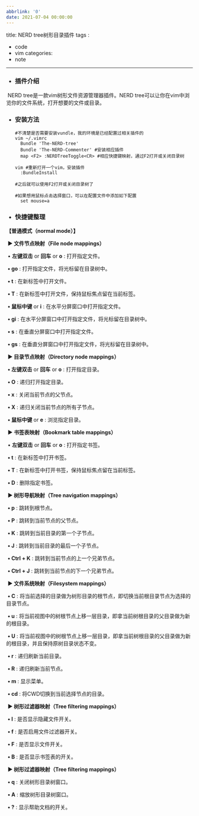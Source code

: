 ```yaml
---
abbrlink: '0'
date: 2021-07-04 00:00:00
---
```

title: NERD tree树形目录插件 
tags :
 - code
 - vim
categories:
 - note
---

* ### 插件介绍

​    NERD tree是一款vim树形文件资源管理器插件。NERD tree可以让你在vim中浏览你的文件系统，打开想要的文件或目录。

<!--more-->
* ### 安装方法

  ```shell
  #不清楚是否需要安装vundle，我的环境是已经配置过相关插件的
  vim ~/.vimrc
  	Bundle 'The-NERD-tree'
  	Bundle 'The-NERD-Commenter' #安装相应插件
  	map <F2> :NERDTreeToggle<CR> #相应快捷键映射，通过F2打开或关闭目录树
  	
  vim #重新打开一个vim，安装插件
  	:BundleInstall
  	
  #之后就可以使用F2打开或关闭目录树了
  
  #如果想用鼠标点击选择窗口，可以在配置文件中添加如下配置
  	set mouse=a
  ```

  

* ### 快捷键整理

**【普通模式（normal mode）】**

​    **▶ 文件节点映射（File node mappings）**

​    • **左键双击** or **回车** or **o** : 打开指定文件。

​    **• go**               : 打开指定文件，将光标留在目录树中。

​    **• t**                 : 在新标签中打开文件。

​    **• T**                : 在新标签中打开文件，保持鼠标焦点留在当前标签。

​    **• 鼠标中键** or **i**       : 在水平分屏窗口中打开指定文件。

​    **• gi**                : 在水平分屏窗口中打开指定文件，将光标留在目录树中。

​    **• s**                : 在垂直分屏窗口中打开指定文件。

​    **• gs**               : 在垂直分屏窗口中打开指定文件，将光标留在目录树中。

 

​    **▶ 目录节点映射（Directory node mappings）**

​    **• 左键双击** or **回车** or **o** : 打开指定目录。

​    **• O**                : 递归打开指定目录。

​    **• x**                 : 关闭当前节点的父节点。

​    **• X**                : 递归关闭当前节点的所有子节点。

​    **• 鼠标中键** or **e**       : 浏览指定目录。

 

​    **▶ 书签表映射（Bookmark table mappings）**

​    • **左键双击** or **回车** or **o** : 打开指定书签。

​    **• t**                 : 在新标签中打开书签。

​    **• T**                : 在新标签中打开书签，保持鼠标焦点留在当前标签。

​    **• D**                 : 删除指定书签。

 

​    **▶ 树形导航映射（Tree navigation mappings）**

​    **• p**                : 跳转到根节点。

​    **• P**                : 跳转到当前节点的父节点。

​    **• K**                : 跳转到当前目录的第一个子节点。

​    **• J**                 : 跳转到当前目录的最后一个子节点。

​    **• Ctrl + K**           : 跳转到当前节点的上一个兄弟节点。

​    **• Ctrl + J**           : 跳转到当前节点的下一个兄弟节点。

 

​    **▶ 文件系统映射（Filesystem mappings）**

​    **• C**                : 将当前选择的目录做为树形目录的根节点，即切换当前根目录节点为选择的目录节点。

​    **• u**                : 将当前视图中的树根节点上移一层目录，即拿当前树根目录的父目录做为新的根目录。

​    **• U**                : 将当前视图中的树根节点上移一层目录，即拿当前树根目录的父目录做为新的根目录，并且保持原树目录状态不变。

​    **• r**                 : 递归刷新当前目录。

​    **• R**                : 递归刷新当前节点。

​    **• m**                : 显示菜单。

​    **• cd**               : 将CWD切换到当前选择节点的目录。

 

​    **▶ 树形过滤器映射（Tree filtering mappings）**

​    **• I**                 : 是否显示隐藏文件开关。

​    **• f**                 : 是否启用文件过滤器开关。

​    **• F**                 : 是否显示文件开关。

​    **• B**                : 是否显示书签表的开关。

 

​    **▶ 树形过滤器映射（Tree filtering mappings）**

​    **• q**                 : 关闭树形目录树窗口。

​    **• A**                 : 缩放树形目录树窗口。

​    **• ?**                  : 显示帮助文档的开关。

